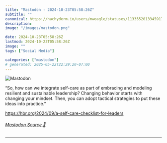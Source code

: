 ```yaml
---
title: "Mastodon - 2024-10-23T05:58:26Z"
subtitle: ""
canonical: https://hachyderm.io/users/mweagle/statuses/113355201334591743
description:
image: "/images/mastodon.png"

date: 2024-10-23T05:58:26Z
lastmod: 2024-10-23T05:58:26Z
image: ""
tags: ["Social Media"]

categories: ["mastodon"]
# generated: 2025-05-22T22:29:20-07:00
---
```

![Mastodon](/images/mastodon.png)

<p>“So, how can we integrate self-care as part of embracing and modeling resilient and sustainable leadership? Changing behavior starts with changing your mindset. Then, you can adopt tactical strategies to put these ideas into practice.”</p><p><a href="https://hbr.org/2024/09/a-self-care-checklist-for-leaders" target="_blank" rel="nofollow noopener noreferrer" translate="no"><span class="invisible">https://</span><span class="ellipsis">hbr.org/2024/09/a-self-care-ch</span><span class="invisible">ecklist-for-leaders</span></a></p>


###### [Mastodon Source 🐘](https://hachyderm.io/@mweagle/113355201334591743)

___
